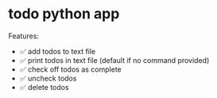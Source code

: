 # todo python app

Features:

- ✅ add todos to text file
- ✅ print todos in text file (default if no command provided)
- ✅ check off todos as complete
- ✅ uncheck todos
- ✅ delete todos
